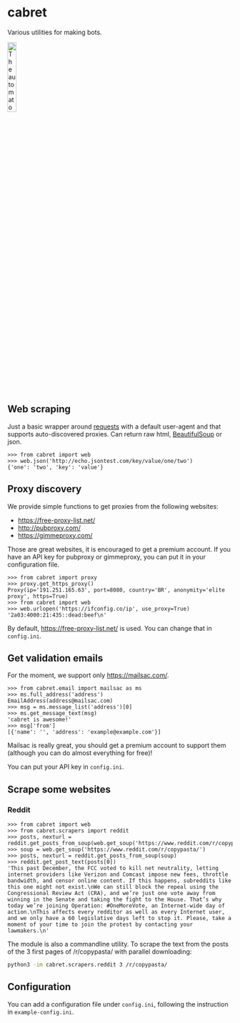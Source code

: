 cabret
======

Various utilities for making bots.

<img src="http://ffden-2.phys.uaf.edu/webproj/212_spring_2015/Katrina_Howe/Howe_Katrina/Pictures%20for%20Web%20Proj/Hugo1.JPG"
title="The automaton from the book The Invention of Hugo Cabret" width="20%"/>

Web scraping
------------

Just a basic wrapper around
[requests](http://docs.python-requests.org/en/master/) with a default
user-agent and that supports auto-discovered proxies. Can return raw
html,
[BeautifulSoup](https://www.crummy.com/software/BeautifulSoup/bs4/doc/)
or json.

``` pycon
>>> from cabret import web
>>> web.json('http://echo.jsontest.com/key/value/one/two')
{'one': 'two', 'key': 'value'}
```

Proxy discovery
---------------

We provide simple functions to get proxies from the following websites:

-   https://free-proxy-list.net/
-   http://pubproxy.com/
-   https://gimmeproxy.com/

Those are great websites, it is encouraged to get a premium account. If
you have an API key for pubproxy or gimmeproxy, you can put it in your
configuration file.

``` pycon
>>> from cabret import proxy
>>> proxy.get_https_proxy()
Proxy(ip='191.251.165.63', port=8080, country='BR', anonymity='elite proxy', https=True)
>>> from cabret import web
>>> web.urlopen('https://ifconfig.co/ip', use_proxy=True)
'2a03:4000:21:435::dead:beef\n'
```

By default, https://free-proxy-list.net/ is used. You can change that in
`config.ini`.

Get validation emails
---------------------

For the moment, we support only https://mailsac.com/.

``` pycon
>>> from cabret.email import mailsac as ms
>>> ms.full_address('address')
EmailAddress(address@mailsac.com)
>>> msg = ms.message_list('address')[0]
>>> ms.get_message_text(msg)
'cabret is awesome!'
>>> msg['from']
[{'name': '', 'address': 'example@example.com'}]
```

Mailsac is really great, you should get a premium account to support
them (although you can do almost everything for free)!

You can put your API key in `config.ini`.

Scrape some websites
--------------------

### Reddit

``` pycon
>>> from cabret import web
>>> from cabret.scrapers import reddit
>>> posts, nexturl = reddit.get_posts_from_soup(web.get_soup('https://www.reddit.com/r/copypasta/'))
>>> soup = web.get_soup('https://www.reddit.com/r/copypasta/')
>>> posts, nexturl = reddit.get_posts_from_soup(soup)
>>> reddit.get_post_text(posts[0])
'This past December, the FCC voted to kill net neutrality, letting internet providers like Verizon and Comcast impose new fees, throttle bandwidth, and censor online content. If this happens, subreddits like this one might not exist.\nWe can still block the repeal using the Congressional Review Act (CRA), and we’re just one vote away from winning in the Senate and taking the fight to the House. That’s why today we’re joining Operation: #OneMoreVote, an Internet-wide day of action.\nThis affects every redditor as well as every Internet user, and we only have a 60 legislative days left to stop it. Please, take a moment of your time to join the protest by contacting your lawmakers.\n'
```

The module is also a commandline utility. To scrape the text from the
posts of the 3 first pages of /r/copypasta/ with parallel downloading:

``` bash
python3 -im cabret.scrapers.reddit 3 /r/copypasta/
```

Configuration
-------------

You can add a configuration file under `config.ini`, following the
instruction in `example-config.ini`.
